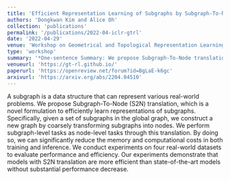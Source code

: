 ```yaml
---
title: 'Efficient Representation Learning of Subgraphs by Subgraph-To-Node Translation'
authors: 'Dongkwan Kim and Alice Oh'
collection: 'publications'
permalink: '/publications/2022-04-iclr-gtrl'
date: '2022-04-29'
venue: 'Workshop on Geometrical and Topological Representation Learning at ICLR (ICLR GTRL)'
type: 'workshop'
summary: '*One-sentence Summary: We propose Subgraph-To-Node translation to efficiently learn representations of subgraphs by coarsely translating subgraphs into nodes.*'
venueurl: 'https://gt-rl.github.io/'
paperurl: 'https://openreview.net/forum?id=BgLaE-k6gc'
arxivurl: 'https://arxiv.org/abs/2204.04510'
---
```


A subgraph is a data structure that can represent various real-world problems. We propose Subgraph-To-Node (S2N) translation, which is a novel formulation to efficiently learn representations of subgraphs. Specifically, given a set of subgraphs in the global graph, we construct a new graph by coarsely transforming subgraphs into nodes. We perform subgraph-level tasks as node-level tasks through this translation. By doing so, we can significantly reduce the memory and computational costs in both training and inference. We conduct experiments on four real-world datasets to evaluate performance and efficiency. Our experiments demonstrate that models with S2N translation are more efficient than state-of-the-art models without substantial performance decrease.